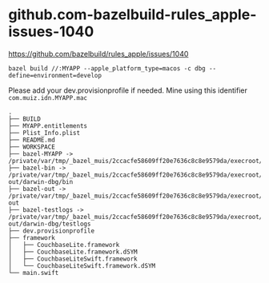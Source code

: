 # github.com-bazelbuild-rules_apple-issues-1040

https://github.com/bazelbuild/rules_apple/issues/1040

```
bazel build //:MYAPP --apple_platform_type=macos -c dbg --define=environment=develop
```

Please add your dev.provisionprofile if needed. Mine using this identifier `com.muiz.idn.MYAPP.mac`


```
.
├── BUILD
├── MYAPP.entitlements
├── Plist_Info.plist
├── README.md
├── WORKSPACE
├── bazel-MYAPP -> /private/var/tmp/_bazel_muis/2ccacfe58609ff20e7636c8c8e9579da/execroot/__main__
├── bazel-bin -> /private/var/tmp/_bazel_muis/2ccacfe58609ff20e7636c8c8e9579da/execroot/__main__/bazel-out/darwin-dbg/bin
├── bazel-out -> /private/var/tmp/_bazel_muis/2ccacfe58609ff20e7636c8c8e9579da/execroot/__main__/bazel-out
├── bazel-testlogs -> /private/var/tmp/_bazel_muis/2ccacfe58609ff20e7636c8c8e9579da/execroot/__main__/bazel-out/darwin-dbg/testlogs
├── dev.provisionprofile
├── framework
│   ├── CouchbaseLite.framework
│   ├── CouchbaseLite.framework.dSYM
│   ├── CouchbaseLiteSwift.framework
│   └── CouchbaseLiteSwift.framework.dSYM
└── main.swift
```